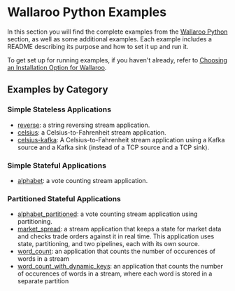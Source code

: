 # Wallaroo Python Examples

In this section you will find the complete examples from the [Wallaroo Python](https://docs.wallaroolabs.com/book/python/intro.html) section, as well as some additional examples. Each example includes a README describing its purpose and how to set it up and run it.

To get set up for running examples, if you haven't already, refer to [Choosing an Installation Option for Wallaroo](https://docs.wallaroolabs.com/book/getting-started/choosing-an-installation-option.html).

## Examples by Category

### Simple Stateless Applications

- [reverse](reverse/): a string reversing stream application.
- [celsius](celsius/): a Celsius-to-Fahrenheit stream application.
- [celsius-kafka](celsius-kafka/): A Celsius-to-Fahrenheit stream application using a Kafka source and a Kafka sink (instead of a TCP source and a TCP sink).

### Simple Stateful Applications

- [alphabet](alphabet/): a vote counting stream application.

### Partitioned Stateful Applications

- [alphabet_partitioned](alphabet_partitioned/): a vote counting stream application using partitioning.
- [market_spread](market_spread/): a stream application that keeps a state for market data and checks trade orders against it in real time. This application uses state, partitioning, and two pipelines, each with its own source.
- [word_count](word_count/): an application that counts the number of occurences of words in a stream
- [word_count_with_dynamic_keys](word_count_with_dynamic_keys/): an application that counts the number of occurences of words in a stream, where each word is stored in a separate partition
